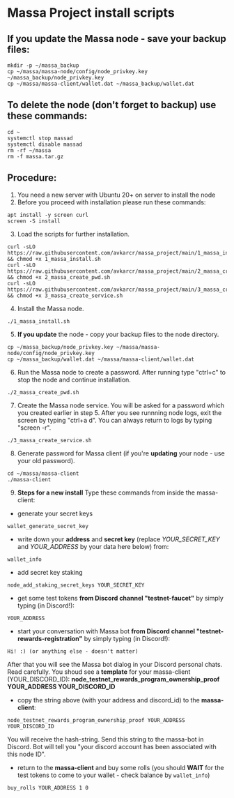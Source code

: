 # Massa Project install scripts
## If you update the Massa node - save your backup files:
```
mkdir -p ~/massa_backup
cp ~/massa/massa-node/config/node_privkey.key ~/massa_backup/node_privkey.key
cp ~/massa/massa-client/wallet.dat ~/massa_backup/wallet.dat
```
## To delete the node (don't forget to backup) use these commands:
```
cd ~
systemctl stop massad
systemctl disable massad
rm -rf ~/massa
rm -f massa.tar.gz
```
## Procedure:
1. You need a new server with Ubuntu 20+ on server to install the node
2. Before you proceed with installation please run these commands:
```
apt install -y screen curl
screen -S install
```
3. Load the scripts for further installation.
```
curl -sLO https://raw.githubusercontent.com/avkarcr/massa_project/main/1_massa_install.sh && chmod +x 1_massa_install.sh
curl -sLO https://raw.githubusercontent.com/avkarcr/massa_project/main/2_massa_create_pwd.sh && chmod +x 2_massa_create_pwd.sh
curl -sLO https://raw.githubusercontent.com/avkarcr/massa_project/main/3_massa_create_service.sh && chmod +x 3_massa_create_service.sh
```
4. Install the Massa node.
```
./1_massa_install.sh
```
5. **If you update** the node - copy your backup files to the node directory.
```
cp ~/massa_backup/node_privkey.key ~/massa/massa-node/config/node_privkey.key
cp ~/massa_backup/wallet.dat ~/massa/massa-client/wallet.dat
```
6. Run the Massa node to create a password.
After running type "ctrl+c" to stop the node and continue installation.
```
./2_massa_create_pwd.sh
```
7. Create the Massa node service. You will be asked for a password which you created earlier in step 5.
After you see runnning node logs, exit the screen by typing "ctrl+a d".
You can always return to logs by typing "screen -r".
```
./3_massa_create_service.sh
```
8. Generate password for Massa client (if you're **updating** your node - use your old password).
```
cd ~/massa/massa-client
./massa-client
```
9. **Steps for a new install**
Type these commands from inside the massa-client:
- generate your secret keys
```
wallet_generate_secret_key
```
- write down your **address** and **secret key** (replace *YOUR_SECRET_KEY* and *YOUR_ADDRESS* by your data here below) from:
```
wallet_info
```
- add secret key staking
```
node_add_staking_secret_keys YOUR_SECRET_KEY
 ```
- get some test tokens **from Discord channel "testnet-faucet"** by simply typing (in Discord!):
```
YOUR_ADDRESS
```
- start your conversation with Massa bot **from Discord channel "testnet-rewards-registration"** by simply typing (in Discord!):
```
Hi! :) (or anything else - doesn't matter)
```
After that you will see the Massa bot dialog in your Discord personal chats.
Read carefully. You shoud see a **template** for your massa-client (YOUR_DISCORD_ID):
**node_testnet_rewards_program_ownership_proof YOUR_ADDRESS YOUR_DISCORD_ID**
- copy the string above (with your address and discord_id) to the **massa-client**:
```
node_testnet_rewards_program_ownership_proof YOUR_ADDRESS YOUR_DISCORD_ID
```
You will receive the hash-string. Send this string to the massa-bot in Discord.
Bot will tell you "your discord account has been associated with this node ID".
- return to the **massa-client** and buy some rolls (you should **WAIT** for the test tokens to come to your wallet - check balance by `wallet_info`)
```
buy_rolls YOUR_ADDRESS 1 0
```
